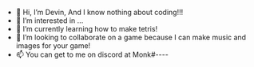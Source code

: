 - 👋 Hi, I’m Devin, And I know nothing about coding!!!
- 👀 I’m interested in ...
- 🌱 I’m currently learning how to make tetris!
- 💞️ I’m looking to collaborate on a game because I can make music and images for your game!
- 📫 You can get to me on discord at Monk#----

<!---
MonjeyDaGuineaPig/MonjeyDaGuineaPig is a ✨ special ✨ repository because its `README.md` (this file) appears on your GitHub profile.
You can click the Preview link to take a look at your changes.
--->
